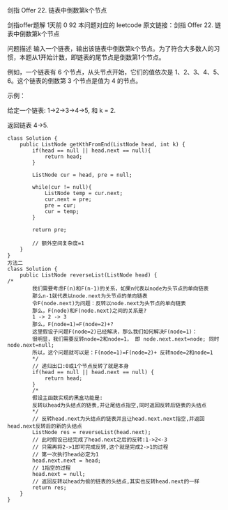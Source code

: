剑指 Offer 22. 链表中倒数第k个节点

剑指offer题解
1天前
0
92
本问题对应的 leetcode 原文链接：剑指 Offer 22. 链表中倒数第k个节点

问题描述
输入一个链表，输出该链表中倒数第k个节点。为了符合大多数人的习惯，本题从1开始计数，即链表的尾节点是倒数第1个节点。

例如，一个链表有 6 个节点，从头节点开始，它们的值依次是 1、2、3、4、5、6。这个链表的倒数第 3 个节点是值为 4 的节点。



示例：

给定一个链表: 1->2->3->4->5, 和 k = 2.

返回链表 4->5.

```
class Solution {
    public ListNode getKthFromEnd(ListNode head, int k) {
        if(head == null || head.next == null){
            return head;
        }

        ListNode cur = head, pre = null;

        while(cur != null){
            ListNode temp = cur.next;
            cur.next = pre;
            pre = cur;
            cur = temp;
        }

        return pre;

        // 额外空间复杂度=1
    }
}
方法二
class Solution {
    public ListNode reverseList(ListNode head) {
/*
        我们需要考虑F(n)和F(n-1)的关系，如果n代表以node为头节点的单向链表
        那么n-1就代表以node.next为头节点的单向链表
        令F(node.next)为问题：反转以node.next为头节点的单向链表
        那么，F(node)和F(node.next)之间的关系是?
        1 -> 2 -> 3
        那么，F(node=1)=F(node=2)+?
        这里假设子问题F(node=2)已经解决，那么我们如何解决F(node=1)：
        很明显，我们需要反转node=2和node=1， 即 node.next.next=node; 同时 node.next=null;
        所以，这个问题就可以是：F(node=1)=F(node=2)+ 反转node=2和node=1
        */
        // 递归出口:0或1个节点反转了就是本身
        if(head == null || head.next == null) {
            return head;
        }
        /*
        假设主函数实现的黑盒功能是:
        反转以head为头结点的链表,并让尾结点指空,同时返回反转后链表的头结点
        */
        // 反转head.next为头结点的链表并且让head.next.next指空,并返回head.next反转后的新的头结点
        ListNode res = reverseList(head.next);
        // 此时假设已经完成了head.next之后的反转:1->2<-3
        // 只需再将2->1即可完成反转,这个就是完成2->1的过程
        // 第一次执行head必定为1
        head.next.next = head;
        // 1指空的过程
        head.next = null;
        // 返回反转以head为偷的链表的头结点,其实也反转head.next的一样
        return res;
    }
}
```